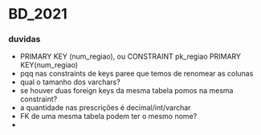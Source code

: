 # BD_2021

### duvidas

<ul>
<li> PRIMARY KEY (num_regiao), ou CONSTRAINT pk_regiao PRIMARY KEY(num_regiao) </li>
<li> pqq nas constraints de keys paree que temos de renomear as colunas </li>
<li> qual o tamanho dos varchars? </li>
<li> se houver duas foreign keys da mesma tabela pomos na mesma constraint? </li>
<li> a quantidade nas prescrições é decimal/int/varchar </li>
<li> FK de uma mesma tabela podem ter o mesmo nome? </li>
<li> </li>
</ul>